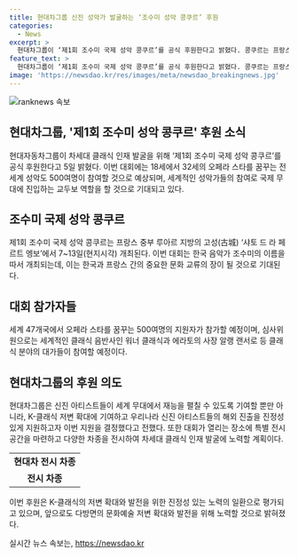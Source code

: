 ```yaml
---
title: 현대차그룹 신진 성악가 발굴하는 ‘조수미 성악 콩쿠르’ 후원
categories:
  - News
excerpt: >
  현대차그룹이 ‘제1회 조수미 국제 성악 콩쿠르’를 공식 후원한다고 밝혔다. 콩쿠르는 프랑스 루아르에서 열리며, 18세에서 32세의 오페라 스타를 대상으로 한다. 47개국 지원자 500여명이 참가하며, 세계적인 클래식 음반사와 극장의 대가들이 심사위원을 맡는다. 이를 통해 신진 아티스트들이 국제 무대에 진입하는 기회를 얻게 된다. 현대차그룹은 K-클래식 저변 확대에 기여하고, 특별 전시 공간을 마련하여 다양한 차종을 전시할 예정이다.
feature_text: >
  현대차그룹이 ‘제1회 조수미 국제 성악 콩쿠르’를 공식 후원한다고 밝혔다. 콩쿠르는 프랑스 루아르에서 열리며, 18세에서 32세의 오페라 스타를 대상으로 한다. 47개국 지원자 500여명이 참가하며, 세계적인 클래식 음반사와 극장의 대가들이 심사위원을 맡는다. 이를 통해 신진 아티스트들이 국제 무대에 진입하는 기회를 얻게 된다. 현대차그룹은 K-클래식 저변 확대에 기여하고, 특별 전시 공간을 마련하여 다양한 차종을 전시할 예정이다.
image: 'https://newsdao.kr/res/images/meta/newsdao_breakingnews.jpg'
---
```


<p><img src="https://newsdao.kr/res/images/meta/newsdao_breakingnews.jpg" alt="ranknews 속보" /></p>

<h2 data-ke-size="size26">현대차그룹, '제1회 조수미 성악 콩쿠르' 후원 소식</h2>

<p data-ke-size="size16">현대자동차그룹이 차세대 클래식 인재 발굴을 위해 ‘제1회 조수미 국제 성악 콩쿠르’를 공식 후원한다고 5일 밝혔다. 이번 대회에는 18세에서 32세의 오페라 스타를 꿈꾸는 전 세계 성악도 500여명이 참여할 것으로 예상되며, 세계적인 성악가들의 참여로 국제 무대에 진입하는 교두보 역할을 할 것으로 기대되고 있다.</p>

<h2 data-ke-size="size26">조수미 국제 성악 콩쿠르</h2>

<p data-ke-size="size16">제1회 조수미 국제 성악 콩쿠르는 프랑스 중부 루아르 지방의 고성(古城) ‘샤토 드 라 페르트 엥보’에서 7~13일(현지시각) 개최된다. 이번 대회는 한국 음악가 조수미의 이름을 따서 개최되는데, 이는 한국과 프랑스 간의 중요한 문화 교류의 장이 될 것으로 기대된다.</p>

<h2 data-ke-size="size26">대회 참가자들</h2>

<p data-ke-size="size16">세계 47개국에서 오페라 스타를 꿈꾸는 500여명의 지원자가 참가할 예정이며, 심사위원으로는 세계적인 클래식 음반사인 워너 클래식과 에라토의 사장 알랭 랜서로 등 클래식 분야의 대가들이 참여할 예정이다.</p>

<h2 data-ke-size="size26">현대차그룹의 후원 의도</h2>

<p data-ke-size="size16">현대차그룹은 신진 아티스트들이 세계 무대에서 재능을 펼칠 수 있도록 기여할 뿐만 아니라, K-클래식 저변 확대에 기여하고 우리나라 신진 아티스트들의 해외 진출을 진정성 있게 지원하고자 이번 지원을 결정했다고 전했다. 또한 대회가 열리는 장소에 특별 전시 공간을 마련하고 다양한 차종을 전시하여 차세대 클래식 인재 발굴에 노력할 계획이다.</p>

<table>
    <tr>
        <td style="text-align: center; height: 17px;"><b>현대차 전시 차종</b></td>
    </tr>
    <tr>
        <td style="text-align: center; height: 17px;"><b>전시 차종</b></td>
    </tr>
</table>

<p data-ke-size="size16">이번 후원은 K-클래식의 저변 확대와 발전을 위한 진정성 있는 노력의 일환으로 평가되고 있으며, 앞으로도 다방면의 문화예술 저변 확대와 발전을 위해 노력할 것으로 밝혀졌다.</p>
실시간 뉴스 속보는, <a href="https://newsdao.kr" rel="dofollow">https://newsdao.kr</a>


